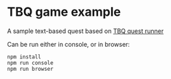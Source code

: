 TBQ game example
====
A sample text-based quest based on [TBQ quest runner](https://github.com/vandamm/TBQ)

Can be run either in console, or in browser:

```
npm install
npm run console
npm run browser
``` 